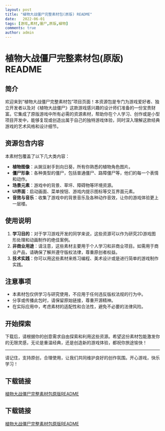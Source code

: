 ```yaml
---
layout: post
title: "植物大战僵尸完整素材包(原版) README"
date:   2022-06-01
tags: [游戏,素材,僵尸,原版,植物]
comments: true
author: admin
---
```

# 植物大战僵尸完整素材包(原版) README

## 简介

欢迎来到“植物大战僵尸完整素材包”项目页面！本资源包是专门为游戏爱好者、独立开发者以及对《植物大战僵尸》这款游戏感兴趣的设计师们准备的一份宝贵财富。它集成了原版游戏中所有必需的资源素材，帮助你在个人学习、创作或是小型项目开发中，能够复现或创造出属于自己的独特游戏体验，同时深入理解这款经典游戏的艺术风格和设计细节。

## 资源包含内容

本素材包覆盖了以下几大类内容：

- **植物图像**：从豌豆射手到向日葵，所有你熟悉的植物角色图片。
- **僵尸形象**：各种类型的僵尸，包括普通僵尸、路障僵尸等，他们的每一个表情和动作。
- **场景元素**：游戏中的背景、草坪、障碍物等环境资源。
- **UI界面**：启动画面、菜单按钮、游戏内提示图标等交互界面元素。
- **音效与音乐**：收集了游戏中的背景音乐及各种动作音效，让你的游戏体验更上一层楼。
  
## 使用说明

1. **学习目的**：对于学习游戏开发的同学来说，这些资源可以作为研究2D游戏图形处理和动画制作的绝佳案例。
2. **非商业用途**：请注意，这些素材主要用于个人学习和非商业项目。如需用于商业产品，请确保了解并遵守版权法律，尊重原创者权益。
3. **技术实践**：你可以用这些素材来练习编程、美术设计或是进行简单的游戏制作实践。

## 注意事项

- 本素材包仅供学习与研究使用，不应用于任何违反版权法规的行为中。
- 分享或传播此包时，请保留原始链接，尊重开源精神。
- 在实际应用中，考虑素材的适配性和合法性，避免不必要的法律风险。

## 开始探索

下载后，请根据你的创意需求自由探索和利用这些资源。希望这份素材包能激发你的无限灵感，无论是重温经典，还是创造新的游戏体验，都祝你旅途愉快！

---

请记住，支持原创，合理使用，让我们共同维护良好的创作氛围。开心游戏，快乐学习！

## 下载链接

[植物大战僵尸完整素材包原版README](https://pan.quark.cn/s/ff5ab0869599)

## 下载链接

[植物大战僵尸完整素材包原版README](https://pan.quark.cn/s/be078ceeb4b2)